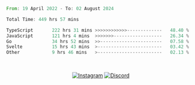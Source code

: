 <!--START_SECTION:waka-->

```rust
From: 19 April 2022 - To: 02 August 2024

Total Time: 449 hrs 57 mins

TypeScript       222 hrs 31 mins >>>>>>>>>>>>-------------   48.40 %
JavaScript       121 hrs 4 mins  >>>>>>>------------------   26.34 %
Go               34 hrs 52 mins  >>-----------------------   07.58 %
Svelte           15 hrs 43 mins  >------------------------   03.42 %
Other            9 hrs 46 mins   >------------------------   02.13 %
```

<!--END_SECTION:waka-->


<!-- &nbsp;<div align="center">
  [![Spotify](https://supakorn-spotify.vercel.app/api/spotify?background_color=0d1117&border_color=ffffff)](https://open.spotify.com/user/314ljfgc3h2e3vrqtbm3tq35t5zq?si=f93b8de147494e3a)  
</div>
-->

&nbsp;<div align="center">
  [![Instagram](https://img.shields.io/badge/Instagram-E4405F?style=for-the-badge&logo=instagram&logoColor=white)](https://www.instagram.com/supakornigm/)
  [![Discord](https://img.shields.io/badge/Discord-7289DA?style=for-the-badge&logo=discord&logoColor=white)](https://discord.com/users/977487166609457172)
</div>


